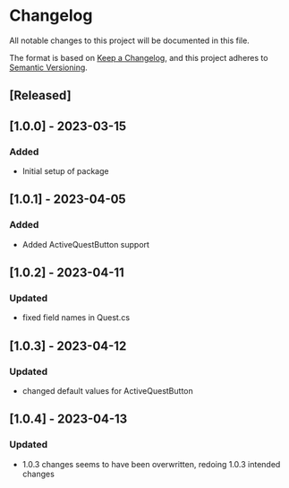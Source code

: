 # Changelog
All notable changes to this project will be documented in this file.

The format is based on [Keep a Changelog](https://keepachangelog.com/en/1.0.0/),
and this project adheres to [Semantic Versioning](https://semver.org/spec/v2.0.0.html).

## [Released]

## [1.0.0] - 2023-03-15
### Added
- Initial setup of package

## [1.0.1] - 2023-04-05
### Added
- Added ActiveQuestButton support

## [1.0.2] - 2023-04-11
### Updated
- fixed field names in Quest.cs

## [1.0.3] - 2023-04-12
### Updated
- changed default values for ActiveQuestButton

## [1.0.4] - 2023-04-13
### Updated
- 1.0.3 changes seems to have been overwritten, redoing 1.0.3 intended changes

